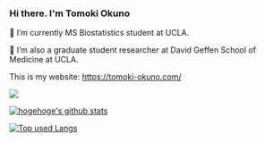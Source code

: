 ### Hi there. I'm Tomoki Okuno

🌱 I’m currently MS Biostatistics student at UCLA.

🔭 I’m also a graduate student researcher at David Geffen School of Medicine at UCLA.

This is my website: https://tomoki-okuno.com/

![](https://komarev.com/ghpvc/?username=tomokiokuno0528)

<!-- リポジトリステータス -->
[![hogehoge's github stats](https://github-readme-stats.vercel.app/api?username=tomokiokuno0528&hide=contribs&count_private=true&show_icons=true&theme=tokyonight)](https://github.com/ユーザ名/)

<!-- ソースコード統計 -->
[![Top used Langs](https://github-readme-stats.vercel.app/api/top-langs/?username=tomokiokuno0528&layout=compact&theme=tokyonight)](https://github.com/tomokiokuno0528/)

<!--
**tomokiokuno0528/tomokiokuno0528** is a ✨ _special_ ✨ repository because its `README.md` (this file) appears on your GitHub profile.

Here are some ideas to get you started:

- 🔭 I’m currently working on ...
- 🌱 I’m currently learning ...
- 👯 I’m looking to collaborate on ...
- 🤔 I’m looking for help with ...
- 💬 Ask me about ...
- 📫 How to reach me: ...
- 😄 Pronouns: ...
- ⚡ Fun fact: ...
-->
